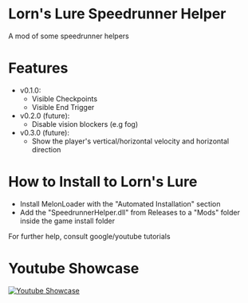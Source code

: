 # Lorn's Lure Speedrunner Helper
 A mod of some speedrunner helpers

# Features
* v0.1.0:
	* Visible Checkpoints
	* Visible End Trigger
* v0.2.0 (future):
	* Disable vision blockers (e.g fog)
* v0.3.0 (future):
	* Show the player's vertical/horizontal velocity and horizontal direction

# How to Install to Lorn's Lure
* Install MelonLoader with the "Automated Installation" section
* Add the "SpeedrunnerHelper.dll" from Releases to a "Mods" folder inside the game install folder

For further help, consult google/youtube tutorials

# Youtube Showcase
 [![Youtube Showcase](http://img.youtube.com/vi/fVa6GTA-NIs/0.jpg)](https://www.youtube.com/watch?v=fVa6GTA-NIs "Visible Checkpoints and End Trigger Showcase | Lorn's Lure Mod")
